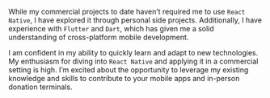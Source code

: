 While my commercial projects to date haven’t required me to use `React Native`, I have explored it through personal side projects. Additionally, I have experience with `Flutter` and `Dart`, which has given me a solid understanding of cross-platform mobile development.

I am confident in my ability to quickly learn and adapt to new technologies. My enthusiasm for diving into `React Native` and applying it in a commercial setting is high. I’m excited about the opportunity to leverage my existing knowledge and skills to contribute to your mobile apps and in-person donation terminals.
